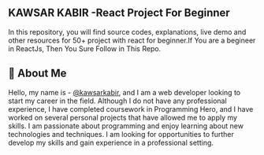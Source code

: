 ## KAWSAR KABIR -React Project For Beginner 

In this repository, you will find source codes, explanations, live demo and other resources for 50+ project with react for beginner.If You are a begineer in ReactJs, Then You Sure Follow in This Repo.

## 🚀 About Me
Hello, my name is - [@kawsarkabir](https://www.linkedin.com/in/kawsarkabir), and I am a web developer looking to start my career in the field. Although I do not have any professional experience, I have completed coursework in Programming Hero, and I have worked on several personal projects that have allowed me to apply my skills. I am passionate about programming and enjoy learning about new technologies and techniques. I am looking for opportunities to further develop my skills and gain experience in a professional setting.
